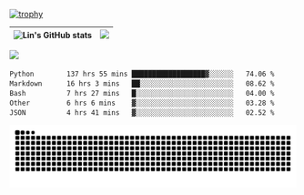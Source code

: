 [![trophy](https://github-profile-trophy.vercel.app/?username=ocss884&column=7)](https://github.com/ocss884)

| ![Lin's GitHub stats](https://github-readme-stats.vercel.app/api?username=ocss884&show_icons=true&hide_border=True&count_private=true) | ![](https://github-readme-streak-stats.herokuapp.com?user=ocss884&hide_border=true&date_format=M%20j%5B%2C%20Y%5D&ring=7EDDCF&fire=7EDDCF") |
| ------------------------------------------------------------ | ------------------------------------------------------------ |

![](https://komarev.com/ghpvc/?username=ocss884&color=brightgreen)

<!--START_SECTION:waka-->

```txt
Python        137 hrs 55 mins ██████████████████▓░░░░░░   74.06 %
Markdown      16 hrs 3 mins   ██░░░░░░░░░░░░░░░░░░░░░░░   08.62 %
Bash          7 hrs 27 mins   █░░░░░░░░░░░░░░░░░░░░░░░░   04.00 %
Other         6 hrs 6 mins    ▓░░░░░░░░░░░░░░░░░░░░░░░░   03.28 %
JSON          4 hrs 41 mins   ▓░░░░░░░░░░░░░░░░░░░░░░░░   02.52 %
```

<!--END_SECTION:waka-->

<p align="center">
   <img src="https://github.com/ocss884/ocss884/blob/output/github-snake.svg" alt="snake">
</p>
